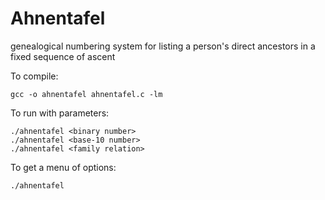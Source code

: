 # Ahnentafel
genealogical numbering system for listing a person's direct ancestors in a fixed sequence of ascent

To compile:
```
gcc -o ahnentafel ahnentafel.c -lm
```

To run with parameters: 
```
./ahnentafel <binary number>
./ahnentafel <base-10 number>
./ahnentafel <family relation>
```

To get a menu of options:
```
./ahnentafel
```
